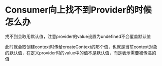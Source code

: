 # Consumer向上找不到Provider的时候怎么办

找不到会取用默认值，注意provider的value设置为undefined不会覆盖默认值

此时就会取创建context时传给createContext的那个值，也就是当前context对象的默认值，在定义provider时的value中的值不是默认值，而是表示需要被传递的值